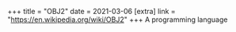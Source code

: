 +++
title = "OBJ2"
date = 2021-03-06
[extra]
link = "https://en.wikipedia.org/wiki/OBJ2"
+++
A programming language

